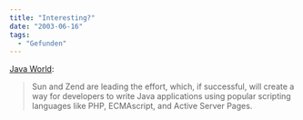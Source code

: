 ```yaml
---
title: "Interesting?"
date: "2003-06-16"
tags:
  - "Gefunden"
---
```


[Java World](http://www.javaworld.com/javaworld/jw-06-2003/jw-0612-idgns-script.html "JavaOne: Sun, Zend push scripting for Java"):

> Sun and Zend are leading the effort, which, if successful, will create a way for developers to write Java applications using popular scripting languages like PHP, ECMAscript, and Active Server Pages.
